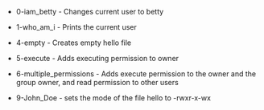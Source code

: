  -  0-iam_betty - Changes current user to betty

- 1-who_am_i - Prints the current user

- 4-empty - Creates empty hello file

- 5-execute - Adds executing permission to owner

- 6-multiple_permissions - Adds execute permission to the owner and the group owner, and read permission to other users

- 9-John_Doe - sets the mode of the file hello to -rwxr-x-wx

